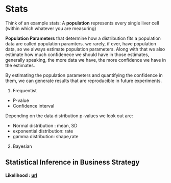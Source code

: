 # Stats

Think of an example stats: A **population** represents every single liver cell (within which whatever you are measuring)

**Population Parameters** that determine how a distribution fits a population data are called population paramters. we rarely, if ever, have population data, so we always estimate population parameters. Along with that we also estimate how much confidenece we should have in those estimates, generally speaking, the more data we have, the more confidence we have in the estimates.

By estimating the population parameters and quantifying the confidence in them, we can generate results that are reproducible in future experiments.

1. Frequentist
- P-value
- Confidence interval

Depending on the data distribution p-values we look out are: 
- Normal distribution : mean, SD
- exponential distribution: rate
- gamma distribution: shape,rate

2. Bayesian

## Statistical Inference in Business Strategy

#### Likelihood : [url](https://youtu.be/XepXtl9YKwc)
